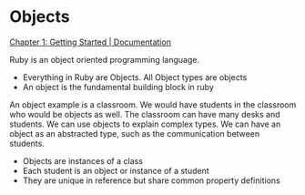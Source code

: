 Objects
=======

[Chapter 1: Getting Started | Documentation](https://github.com/KLVTZ/Ruby-Essentials/blob/master/notes/Chapter_02:%20Ruby%20Object%20Types/01.objects.md)

Ruby is an object oriented programming language.

- Everything in Ruby are Objects. All Object types are objects
- An object is the fundamental building block in ruby

An object example is a classroom. We would have students in the classroom who
would be objects as well. The classroom can have many desks and students. We
can use objects to explain complex types. We can have an object as an abstracted
type, such as the communication between students.

- Objects are instances of a class
- Each student is an object or instance of a student
- They are unique in reference but share common property definitions
